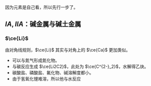 因为元素是自己看，所以先行一步了。
## $IA,IIA$：碱金属与碱土金属
### $\ce{Li}$
由对角线规则，$\ce{Li}$ 其实与对角上的 $\ce{Ca}$ 更加类似。
- 可以与氮气形成氮化物。
- 与碳反应生成 $\ce{Li2C2}$，此处为 $\ce{C^{2-}_2}$，水解得乙炔。
- 碳酸盐、磷酸盐、氟化物、碱溶解度都小。
- 由于氢氧化锂难溶，所以他与水反应